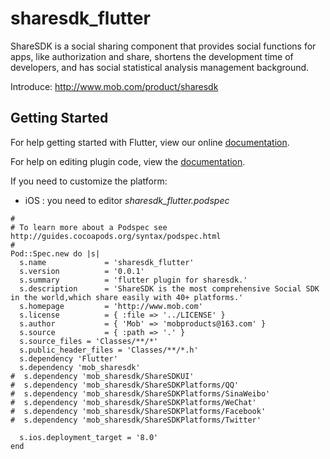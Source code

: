 # sharesdk_flutter

ShareSDK is a social sharing component that provides social functions for apps, like authorization and share, shortens the development time of developers, and has social statistical analysis management background.

Introduce: http://www.mob.com/product/sharesdk

## Getting Started

For help getting started with Flutter, view our online
[documentation](https://flutter.io/).

For help on editing plugin code, view the [documentation](https://flutter.io/developing-packages/#edit-plugin-package).

If you need to customize the platform:
- iOS : you need to editor *sharesdk_flutter.podspec*

```
#
# To learn more about a Podspec see http://guides.cocoapods.org/syntax/podspec.html
#
Pod::Spec.new do |s|
  s.name             = 'sharesdk_flutter'
  s.version          = '0.0.1'
  s.summary          = 'flutter plugin for sharesdk.'
  s.description      = 'ShareSDK is the most comprehensive Social SDK in the world,which share easily with 40+ platforms.'
  s.homepage         = 'http://www.mob.com'
  s.license          = { :file => '../LICENSE' }
  s.author           = { 'Mob' => 'mobproducts@163.com' }
  s.source           = { :path => '.' }
  s.source_files = 'Classes/**/*'
  s.public_header_files = 'Classes/**/*.h'
  s.dependency 'Flutter'
  s.dependency 'mob_sharesdk'
#  s.dependency 'mob_sharesdk/ShareSDKUI'
#  s.dependency 'mob_sharesdk/ShareSDKPlatforms/QQ'
#  s.dependency 'mob_sharesdk/ShareSDKPlatforms/SinaWeibo'
#  s.dependency 'mob_sharesdk/ShareSDKPlatforms/WeChat'
#  s.dependency 'mob_sharesdk/ShareSDKPlatforms/Facebook'
#  s.dependency 'mob_sharesdk/ShareSDKPlatforms/Twitter'
  
  s.ios.deployment_target = '8.0'
end
```


